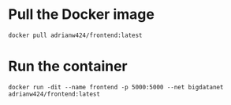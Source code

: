 # Pull the Docker image

`docker pull adrianw424/frontend:latest`
<br>

# Run the container

`docker run -dit --name frontend -p 5000:5000 --net bigdatanet adrianw424/frontend:latest`